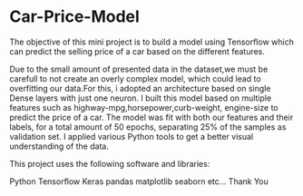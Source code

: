 # Car-Price-Model


The objective of this mini project is to build a model using Tensorflow which can predict the selling price of a car based on the different features.


Due to the small amount of presented data in the dataset,we must be carefull to not create an overly complex model, which could lead to overfitting our data.For this, i adopted an architecture based on single Dense layers with just one neuron.
I built this model based on multiple features such as highway-mpg,horsepower,curb-weight, engine-size to predict the price of a car. 
The model was fit with both our features and their labels, for a total amount of 50 epochs, separating 25% of the samples as validation set.
I applied various Python tools to get a better visual understanding of the data.

This project uses the following software and libraries:

Python
Tensorflow
Keras
pandas
matplotlib
seaborn etc...
Thank You
